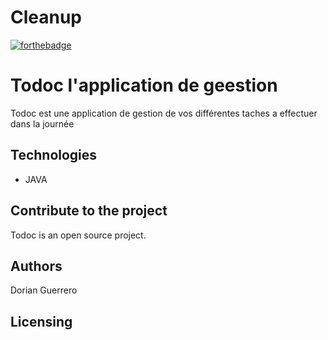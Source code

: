 # Cleanup

 [![forthebadge](https://forthebadge.com/images/badges/made-with-java.svg)](https://forthebadge.com)

# Todoc l'application de geestion

Todoc est une application de gestion de vos différentes taches a effectuer dans la journée

## Technologies
- JAVA

## Contribute to the project

Todoc is an open source project.

## Authors

Dorian Guerrero

## Licensing
